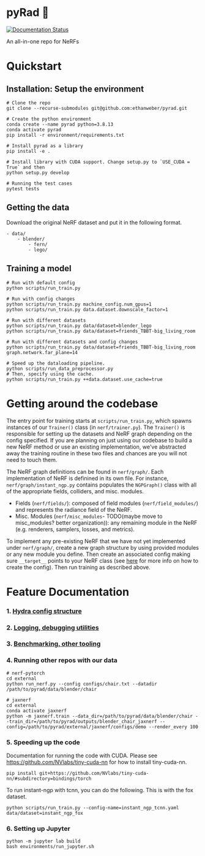 # pyRad :metal:

[![Documentation Status](https://readthedocs.com/projects/plenoptix-pyrad/badge/?version=latest)](https://plenoptix-pyrad.readthedocs-hosted.com/en/latest/?badge=latest)

An all-in-one repo for NeRFs

# Quickstart

## Installation: Setup the environment

```
# Clone the repo
git clone --recurse-submodules git@github.com:ethanweber/pyrad.git

# Create the python environment
conda create --name pyrad python=3.8.13
conda activate pyrad
pip install -r environment/requirements.txt

# Install pyrad as a library
pip install -e .

# Install library with CUDA support. Change setup.py to `USE_CUDA = True` and then
python setup.py develop

# Running the test cases
pytest tests
```

## Getting the data

Download the original NeRF dataset and put it in the following format.

```
- data/
    - blender/
        - fern/
        - lego/
```

## Training a model

```
# Run with default config
python scripts/run_train.py

# Run with config changes
python scripts/run_train.py machine_config.num_gpus=1
python scripts/run_train.py data.dataset.downscale_factor=1

# Run with different datasets
python scripts/run_train.py data/dataset=blender_lego
python scripts/run_train.py data/dataset=friends_TBBT-big_living_room

# Run with different datasets and config changes
python scripts/run_train.py data/dataset=friends_TBBT-big_living_room graph.network.far_plane=14

# Speed up the dataloading pipeline.
python scripts/run_data_preprocessor.py
# Then, specify using the cache.
python scripts/run_train.py ++data.dataset.use_cache=true
```

# Getting around the codebase

The entry point for training starts at `scripts/run_train.py`, which spawns instances of our `Trainer()` class (in `nerf/trainer.py`). The `Trainer()` is responsible for setting up the datasets and NeRF graph depending on the config specified. If you are planning on just using our codebase to build a new NeRF method or use an existing implementation, we've abstracted away the training routine in these two files and chances are you will not need to touch them.

The NeRF graph definitions can be found in `nerf/graph/`. Each implementation of NeRF is definined in its own file. For instance, `nerf/graph/instant_ngp.py` contains populates the `NGPGraph()` class with all of the appropriate fields, colliders, and misc. modules.
* Fields (`nerf/fields/`): composed of field modules (`nerf/field_modules/`) and represents the radiance field of the NeRF.
* Misc. Modules (`nerf/misc_modules`- TODO(maybe move to misc_modules? better organization)): any remaining module in the NeRF (e.g. renderers, samplers, losses, and metrics).

To implement any pre-existing NeRF that we have not yet implemented under `nerf/graph/`, create a new graph structure by using provided modules or any new module you define. Then create an associated config making sure `__target__` points to your NeRF class (see [here](./configs/README.md) for more info on how to create the config). Then run training as described above.

# Feature Documentation

### 1. [Hydra config structure](./configs/README.md)
### 2. [Logging, debugging utilities](./pyrad/utils/README.md)
### 3. [Benchmarking, other tooling](./scripts/README.md)

### 4. Running other repos with our data

```
# nerf-pytorch
cd external
python run_nerf.py --config configs/chair.txt --datadir /path/to/pyrad/data/blender/chair

# jaxnerf
cd external
conda activate jaxnerf
python -m jaxnerf.train --data_dir=/path/to/pyrad/data/blender/chair --train_dir=/path/to/pyrad/outputs/blender_chair_jaxnerf --config=/path/to/pyrad/external/jaxnerf/configs/demo --render_every 100
```

### 5. Speeding up the code
Documentation for running the code with CUDA.
Please see https://github.com/NVlabs/tiny-cuda-nn for how to install tiny-cuda-nn.

```
pip install git+https://github.com/NVlabs/tiny-cuda-nn/#subdirectory=bindings/torch
```

To run instant-ngp with tcnn, you can do the following. This is with the fox dataset.

```
python scripts/run_train.py --config-name=instant_ngp_tcnn.yaml data/dataset=instant_ngp_fox
```

### 6. Setting up Jupyter

```
python -m jupyter lab build
bash environments/run_jupyter.sh
```
